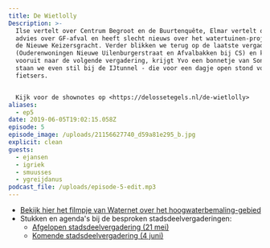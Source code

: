 ```yaml
---
title: De Wietlolly
Description: >-
  Ilse vertelt over Centrum Begroot en de Buurtenquête, Elmar vertelt over een
  advies over GF-afval en heeft slecht nieuws over het watertuinen-project voor
  de Nieuwe Keizersgracht. Verder blikken we terug op de laatste vergadering
  (Ouderenwoningen Nieuwe Uilenburgerstraat en Afvalbakken bij CS) en kijken we
  vooruit naar de volgende vergadering, krijgt Yvo een bonnetje van Sonja en
  staan we even stil bij de IJtunnel - die voor een dagje open stond voor
  fietsers.


  Kijk voor de shownotes op <https://delossetegels.nl/de-wietlolly>
aliases:
  - ep5
date: 2019-06-05T19:02:15.058Z
episode: 5
episode_image: /uploads/21156627740_d59a81e295_b.jpg
explicit: clean
guests:
  - ejansen
  - igriek
  - smuusses
  - ygreijdanus
podcast_file: /uploads/episode-5-edit.mp3
---
```

* [Bekijk hier het filmpje van Waternet over het hoogwaterbemaling-gebied](https://www.youtube.com/watch?v=SHMmqcYsDuY)
* Stukken en agenda's bij de besproken stadsdeelvergaderingen:
  * [Afgelopen stadsdeelvergadering (21 mei)](https://centrum.notubiz.nl/vergadering/563904/Stadsdeelcommissie%2021-05-2019)
  * [Komende stadsdeelvergadering (4 juni)](https://centrum.notubiz.nl/vergadering/563905/Stadsdeelcommissie%2004-06-2019)
